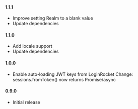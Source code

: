 #### 1.1.1

- Improve setting Realm to a blank value
- Update dependencies

#### 1.1.0

- Add locale support
- Update dependencies

#### 1.0.0

- Enable auto-loading JWT keys from LoginRocket
  Change: sessions.fromToken() now returns Promise/async

#### 0.9.0

- Initial release
